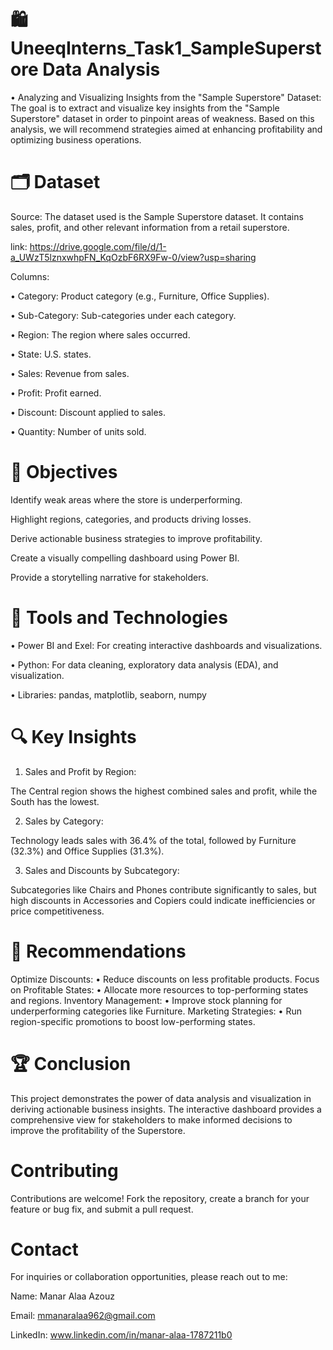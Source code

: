 # 🛍️UneeqInterns_Task1_SampleSuperstore Data Analysis
• Analyzing and Visualizing Insights from the "Sample Superstore" Dataset: 
The goal is to extract and visualize key insights from the "Sample Superstore" dataset in order to pinpoint areas of weakness. Based on this analysis, we will recommend strategies aimed at enhancing profitability and optimizing business operations.

# 🗂️ Dataset
Source: The dataset used is the Sample Superstore dataset. It contains sales, profit, and other relevant information from a retail superstore.

link: https://drive.google.com/file/d/1-a_UWzT5lznxwhpFN_KqOzbF6RX9Fw-0/view?usp=sharing

Columns:

• Category: Product category (e.g., Furniture, Office Supplies).

• Sub-Category: Sub-categories under each category.

• Region: The region where sales occurred.

• State: U.S. states.

• Sales: Revenue from sales.

• Profit: Profit earned.

• Discount: Discount applied to sales.

• Quantity: Number of units sold.

# 🎯 Objectives
Identify weak areas where the store is underperforming.

Highlight regions, categories, and products driving losses.

Derive actionable business strategies to improve profitability.

Create a visually compelling dashboard using Power BI.

Provide a storytelling narrative for stakeholders.

# 🧰 Tools and Technologies
• Power BI and Exel: For creating interactive dashboards and visualizations.

• Python: For data cleaning, exploratory data analysis (EDA), and visualization.

• Libraries: pandas, matplotlib, seaborn, numpy

# 🔍 Key Insights
1. Sales and Profit by Region:

The Central region shows the highest combined sales and profit, while the South has the lowest.

2. Sales by Category:

Technology leads sales with 36.4% of the total, followed by Furniture (32.3%) and Office Supplies (31.3%).

3. Sales and Discounts by Subcategory:

Subcategories like Chairs and Phones contribute significantly to sales, but high discounts in Accessories and Copiers could indicate inefficiencies or price competitiveness.

# 📌 Recommendations
Optimize Discounts: • Reduce discounts on less profitable products.
Focus on Profitable States: • Allocate more resources to top-performing states and regions.
Inventory Management: • Improve stock planning for underperforming categories like Furniture.
Marketing Strategies: • Run region-specific promotions to boost low-performing states.

# 🏆 Conclusion
This project demonstrates the power of data analysis and visualization in deriving actionable business insights. The interactive dashboard provides a comprehensive view for stakeholders to make informed decisions to improve the profitability of the Superstore.

# Contributing
Contributions are welcome! Fork the repository, create a branch for your feature or bug fix, and submit a pull request.

# Contact
For inquiries or collaboration opportunities, please reach out to me:

Name: Manar Alaa Azouz

Email: mmanaralaa962@gmail.com

LinkedIn: www.linkedin.com/in/manar-alaa-1787211b0
